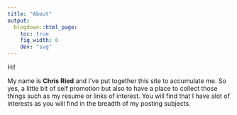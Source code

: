 ```yaml
---
title: "About"
output:
  blogdown::html_page:
    toc: true
    fig_width: 6
    dev: "svg"
---
```


Hi!

My name is **Chris Ried** and I've put together this site to accumulate me. So yes, a little bit of self promotion but also to have a place to collect those things such as my resume or links of interest. You will find that I have alot of interests as you will find in the breadth of my posting subjects. 